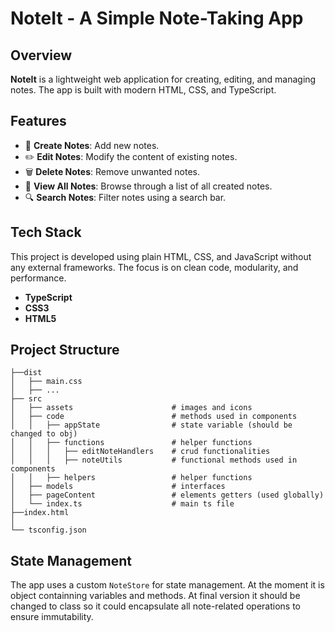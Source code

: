 
# NoteIt - A Simple Note-Taking App

## Overview
**NoteIt** is a lightweight web application for creating, editing, and managing notes. The app is built with modern HTML, CSS, and TypeScript.

## Features
- 📝 **Create Notes**: Add new notes.
- ✏️ **Edit Notes**: Modify the content of existing notes.
- 🗑️ **Delete Notes**: Remove unwanted notes.
- 📜 **View All Notes**: Browse through a list of all created notes.
- 🔍 **Search Notes**: Filter notes using a search bar.

## Tech Stack
This project is developed using plain HTML, CSS, and JavaScript without any external frameworks. The focus is on clean code, modularity, and performance.

- **TypeScript**
- **CSS3**
- **HTML5**

## Project Structure

    
    ├──dist
    │   ├── main.css
    │   ├── ...           
    ├── src                   
    │   ├── assets                      # images and icons
    │   ├── code                        # methods used in components
    │   │   ├── appState                # state variable (should be changed to obj)
    │   │   ├── functions               # helper functions
    │   │   │   ├── editNoteHandlers    # crud functionalities
    │   │   │   ├── noteUtils           # functional methods used in components
    │   │   ├── helpers                 # helper functions
    │   ├── models                      # interfaces
    │   ├── pageContent                 # elements getters (used globally)
    │   └── index.ts                    # main ts file
    ├──index.html
    │   
    └── tsconfig.json

## State Management
The app uses a custom `NoteStore` for state management. At the moment it is object containning variables and methods. At final version it should be changed to class so it could encapsulate all note-related operations to ensure immutability.


